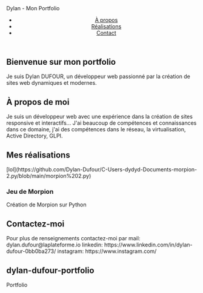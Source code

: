 <!DOCTYPE html>
<html lang="fr">
<head>
  <meta charset="UTF-8">
  <meta name="viewport" content="width=device-width, initial-scale=1.0">
  <meta name="description" content="Portfolio de Dylan, développeur web spécialisé dans la création de sites modernes et dynamiques.">
  Dylan -  Mon Portfolio
  <link rel="stylesheet" href="styles.css">
</head>
<body>
  <header>
    <nav>
      <ul>
        <li><a href="#about">À propos</a></li>
        <li><a href="#projects">Réalisations</a></li>
        <li><a href="#contact">Contact</a></li>
      </ul>
    </nav>
  </header>

  <section id="hero">
    <h1>Bienvenue sur mon portfolio</h1>
    <p>Je suis Dylan DUFOUR, un développeur web passionné par la création de sites web dynamiques et modernes.</p>
    <a href="#projects" class="btn"></a>
  </section>

  <section id="about">
    <h2>À propos de moi</h2>
    <p>Je suis un développeur web avec une expérience dans la création de sites responsive et interactifs...
      J'ai beaucoup de compétences et connaissances dans ce domaine, j'ai des compétences dans le réseau, la virtualisation, Active Directory, GLPI.</p>
  </section>

  <section id="projects">
    <h2>Mes réalisations</h2>
    <div class="project-card">
      [lol](https://github.com/Dylan-Dufour/C-Users-dydyd-Documents-morpion-2.py/blob/main/morpion%202.py)
      <h3>Jeu de Morpion</h3>
      <p>Création de Morpion sur Python</p>
    </div>
  </section>

  <section id="contact">
    <h2>Contactez-moi</h2> Pour plus de renseignements contactez-moi par 
    mail: dylan.dufour@laplateforme.io
    linkedin: https://www.linkedin.com/in/dylan-dufour-0bb0ba273/  instagram: https://www.instagram.com/

# dylan-dufour-portfolio
Portfolio
